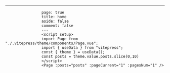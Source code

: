 ---
                    page: true
                    title: home
                    aside: false
                    comment: false
                    ---
                    <script setup>
                    import Page from "./.vitepress/theme/components/Page.vue";
                    import { useData } from "vitepress";
                    const { theme } = useData();
                    const posts = theme.value.posts.slice(0,10)
                    </script>
                    <Page :posts="posts" :pageCurrent="1" :pagesNum="1" />